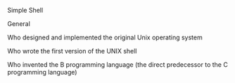 Simple Shell

General

Who designed and implemented the original Unix operating system

Who wrote the first version of the UNIX shell

Who invented the B programming language (the direct predecessor to the C programming language)
